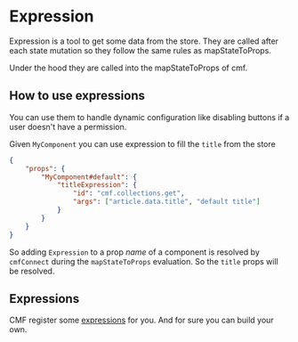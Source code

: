 # Expression

Expression is a tool to get some data from the store.
They are called after each state mutation so they follow the same rules as mapStateToProps.

Under the hood they are called into the mapStateToProps of cmf.

## How to use expressions

You can use them to handle dynamic configuration like disabling buttons if a user doesn't have a permission.

Given `MyComponent` you can use expression to fill the `title` from the store

```json
{
	"props": {
		"MyComponent#default": {
			"titleExpression": {
				"id": "cmf.collections.get",
				"args": ["article.data.title", "default title"]
			}
		}
	}
}
```

So adding `Expression` to a prop *name* of a component is resolved by `cmfConnect`
during the `mapStateToProps` evaluation. So the `title` props will be resolved.

## Expressions

CMF register some [expressions](./expressions/index.md) for you. And for sure you can build your own.
